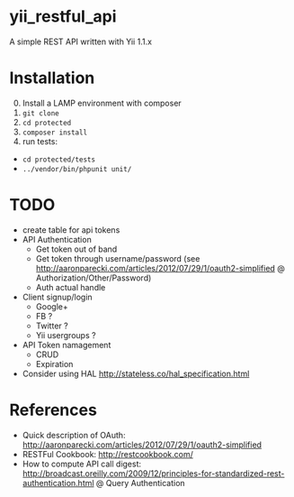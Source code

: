 # yii_restful_api
A simple REST API written with Yii 1.1.x

# Installation
0. Install a LAMP environment with composer
1. `git clone`
2. `cd protected`
3. `composer install`
4. run tests:
  * `cd protected/tests`
  * `../vendor/bin/phpunit unit/`

# TODO
* create table for api tokens
* API Authentication
  * Get token out of band
  * Get token through username/password (see http://aaronparecki.com/articles/2012/07/29/1/oauth2-simplified @ Authorization/Other/Password)
  * Auth actual handle
* Client signup/login
  * Google+
  * FB ?
  * Twitter ?
  * Yii usergroups ?
* API Token namagement
  * CRUD
  * Expiration
* Consider using HAL http://stateless.co/hal_specification.html

# References
* Quick description of OAuth: http://aaronparecki.com/articles/2012/07/29/1/oauth2-simplified
* RESTFul Cookbook: http://restcookbook.com/
* How to compute API call digest: http://broadcast.oreilly.com/2009/12/principles-for-standardized-rest-authentication.html @ Query Authentication

